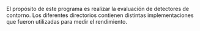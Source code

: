 El propósito de este programa es realizar la evaluación de detectores de contorno.
Los diferentes directorios contienen distintas implementaciones que fueron utilizadas para medir el rendimiento.